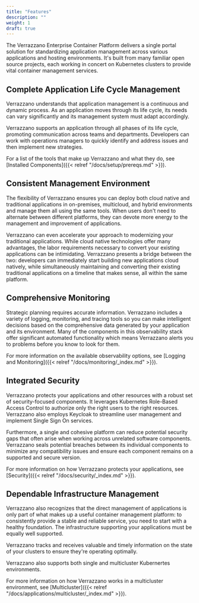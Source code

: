 ```yaml
---
title: "Features"
description: ""
weight: 1
draft: true
---
```


The Verrazzano Enterprise Container Platform delivers a single portal solution for standardizing application management across various applications and hosting environments. It's built from many familiar open source projects, each working in concert on Kubernetes clusters to provide vital container management services.

## Complete Application Life Cycle Management

Verrazzano understands that application management is a continuous and dynamic process. As an application moves through its life cycle, its needs can vary significantly and its management system must adapt accordingly.

Verrazzano supports an application through all phases of its life cycle, promoting communication across teams and departments. Developers can work with operations managers to quickly identify and address issues and then implement new strategies.

For a list of the tools that make up Verrazzano and what they do, see [Installed Components]({{< relref "/docs/setup/prereqs.md" >}}).

## Consistent Management Environment

The flexibility of Verrazzano ensures you can deploy both cloud native and traditional applications in on-premises, multicloud, and hybrid environments and manage them all using the same tools. When users don't need to alternate between different platforms, they can devote more energy to the management and improvement of applications. 

Verrazzano can even accelerate your approach to modernizing your traditional applications. While cloud native technologies offer many advantages, the labor requirements necessary to convert your existing applications can be intimidating. Verrazzano presents a bridge between the two: developers can immediately start building new applications cloud natively, while simultaneously maintaining and converting their existing traditional applications on a timeline that makes sense, all within the same platform.

## Comprehensive Monitoring

Strategic planning requires accurate information. Verrazzano includes a variety of logging, monitoring, and tracing tools so you can make intelligent decisions based on the comprehensive data generated by your application and its environment. Many of the components in this observability stack offer significant automated functionality which means Verrazzano alerts you to problems before you know to look for them.

For more information on the available observability options, see [Logging and Monitoring]({{< relref "/docs/monitoring/_index.md" >}}).

## Integrated Security

Verrazzano protects your applications and other resources with a robust set of security-focused components. It leverages Kubernetes Role-Based Access Control to authorize only the right users to the right resources. Verrazzano also employs Keycloak to streamline user management and implement Single Sign On services.

Furthermore, a single and cohesive platform can reduce potential security gaps that often arise when working across unrelated software components. Verrazzano seals potential breaches between its individual components to minimize any compatibility issues and ensure each component remains on a supported and secure version.

For more information on how Verrazzano protects your applications, see [Security]({{< relref "/docs/security/_index.md" >}}).


## Dependable Infrastructure Management

Verrazzano also recognizes that the direct management of applications is only part of what makes up a useful container management platform: to consistently provide a stable and reliable service, you need to start with a healthy foundation. The infrastructure supporting your applications must be equally well supported.

Verrazzano tracks and receives valuable and timely information on the state of your clusters to ensure they're operating optimally.

Verrazzano also supports both single and multicluster Kubernertes environments. 

For more information on how Verrazzano works in a multicluster environment, see [Multicluster]({{< relref "/docs/applications/multicluster/_index.md" >}}).